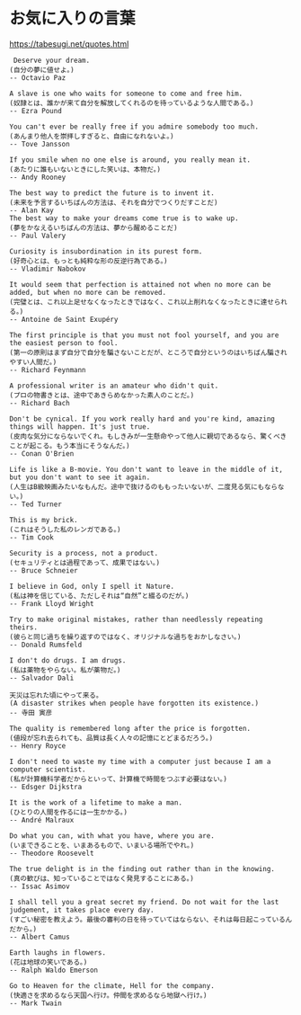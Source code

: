 # お気に入りの言葉

https://tabesugi.net/quotes.html

     Deserve your dream.
    (自分の夢に値せよ。)
    -- Octavio Paz

    A slave is one who waits for someone to come and free him.
    (奴隷とは、誰かが来て自分を解放してくれるのを待っているような人間である。)
    -- Ezra Pound

    You can't ever be really free if you admire somebody too much.
    (あんまり他人を崇拝しすぎると、自由になれないよ。)
    -- Tove Jansson

    If you smile when no one else is around, you really mean it.
    (あたりに誰もいないときにした笑いは、本物だ。)
    -- Andy Rooney

    The best way to predict the future is to invent it.
    (未来を予言するいちばんの方法は、それを自分でつくりだすことだ)
    -- Alan Kay
    The best way to make your dreams come true is to wake up.
    (夢をかなえるいちばんの方法は、夢から醒めることだ)
    -- Paul Valery

    Curiosity is insubordination in its purest form.
    (好奇心とは、もっとも純粋な形の反逆行為である。)
    -- Vladimir Nabokov

    It would seem that perfection is attained not when no more can be added, but when no more can be removed.
    (完璧とは、これ以上足せなくなったときではなく、これ以上削れなくなったときに達せられる。)
    -- Antoine de Saint Exupéry

    The first principle is that you must not fool yourself, and you are the easiest person to fool.
    (第一の原則はまず自分で自分を騙さないことだが、ところで自分というのはいちばん騙されやすい人間だ。)
    -- Richard Feynmann

    A professional writer is an amateur who didn't quit.
    (プロの物書きとは、途中であきらめなかった素人のことだ。)
    -- Richard Bach

    Don't be cynical. If you work really hard and you're kind, amazing things will happen. It's just true.
    (皮肉な気分にならないでくれ。もしきみが一生懸命やって他人に親切であるなら、驚くべきことが起こる。もう本当にそうなんだ。)
    -- Conan O'Brien

    Life is like a B-movie. You don't want to leave in the middle of it, but you don't want to see it again.
    (人生はB級映画みたいなもんだ。途中で抜けるのももったいないが、二度見る気にもならない。)
    -- Ted Turner

    This is my brick.
    (これはそうした私のレンガである。)
    -- Tim Cook

    Security is a process, not a product.
    (セキュリティとは過程であって、成果ではない。)
    -- Bruce Schneier

    I believe in God, only I spell it Nature.
    (私は神を信じている、ただしそれは“自然”と綴るのだが。)
    -- Frank Lloyd Wright

    Try to make original mistakes, rather than needlessly repeating theirs.
    (彼らと同じ過ちを繰り返すのではなく、オリジナルな過ちをおかしなさい。)
    -- Donald Rumsfeld

    I don't do drugs. I am drugs.
    (私は薬物をやらない。私が薬物だ。)
    -- Salvador Dali

    天災は忘れた頃にやって来る。
    (A disaster strikes when people have forgotten its existence.)
    -- 寺田 寅彦

    The quality is remembered long after the price is forgotten.
    (値段が忘れ去られても、品質は長く人々の記憶にとどまるだろう。)
    -- Henry Royce

    I don't need to waste my time with a computer just because I am a computer scientist.
    (私が計算機科学者だからといって、計算機で時間をつぶす必要はない。)
    -- Edsger Dijkstra

    It is the work of a lifetime to make a man.
    (ひとりの人間を作るには一生かかる。)
    -- André Malraux

    Do what you can, with what you have, where you are.
    (いまできることを、いまあるもので、いまいる場所でやれ。)
    -- Theodore Roosevelt

    The true delight is in the finding out rather than in the knowing.
    (真の歓びは、知っていることではなく発見することにある。)
    -- Issac Asimov

    I shall tell you a great secret my friend. Do not wait for the last judgement, it takes place every day.
    (すごい秘密を教えよう。最後の審判の日を待っていてはならない、それは毎日起こっているんだから。)
    -- Albert Camus

    Earth laughs in flowers.
    (花は地球の笑いである。)
    -- Ralph Waldo Emerson

    Go to Heaven for the climate, Hell for the company.
    (快適さを求めるなら天国へ行け。仲間を求めるなら地獄へ行け。)
    -- Mark Twain
